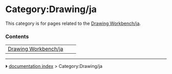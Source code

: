 # Category:Drawing/ja
This category is for pages related to the [Drawing Workbench/ja](Drawing_Workbench/ja.md).

### Contents

|     |     |     |
| --- | --- | --- |
| [Drawing Workbench/ja](Drawing_Workbench/ja.md) |



---
⏵ [documentation index](../README.md) > Category:Drawing/ja
